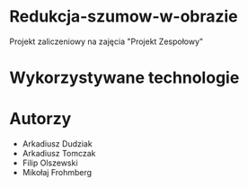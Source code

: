 # Redukcja-szumow-w-obrazie
Projekt zaliczeniowy na zajęcia "Projekt Zespołowy"

# Wykorzystywane technologie

# Autorzy
- Arkadiusz Dudziak
- Arkadiusz Tomczak
- Filip Olszewski
- Mikołaj Frohmberg
